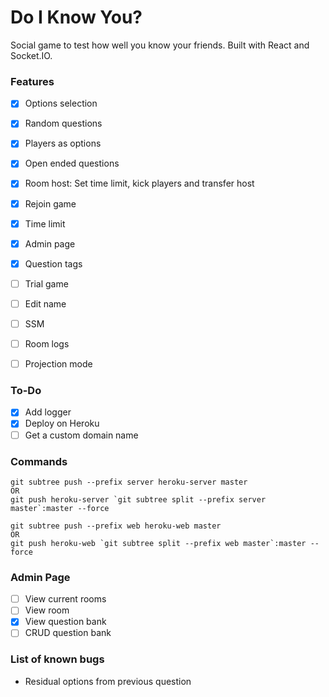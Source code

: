 # Do I Know You?

Social game to test how well you know your friends. Built with React and Socket.IO.

### Features

- [x] Options selection
- [x] Random questions
- [x] Players as options
- [x] Open ended questions
- [x] Room host: Set time limit, kick players and transfer host
- [x] Rejoin game
- [x] Time limit
- [x] Admin page
- [x] Question tags

- [ ] Trial game
- [ ] Edit name
- [ ] SSM
- [ ] Room logs
- [ ] Projection mode

### To-Do
- [x] Add logger
- [x] Deploy on Heroku
- [ ] Get a custom domain name

### Commands

```
git subtree push --prefix server heroku-server master
OR
git push heroku-server `git subtree split --prefix server master`:master --force

git subtree push --prefix web heroku-web master
OR
git push heroku-web `git subtree split --prefix web master`:master --force
```

### Admin Page

- [ ] View current rooms
- [ ] View room
- [x] View question bank
- [ ] CRUD question bank

### List of known bugs

- Residual options from previous question